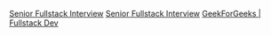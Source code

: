 [Senior Fullstack Interview](https://www.turing.com/interview-questions/senior-full-stack)
[Senior Fullstack Interview](https://www.indeed.com/career-advice/interviewing/interview-questions-for-full-stack-developer)
[GeekForGeeks | Fullstack Dev ](https://www.geeksforgeeks.org/html/full-stack-developer-interview-questions-and-answers/)
